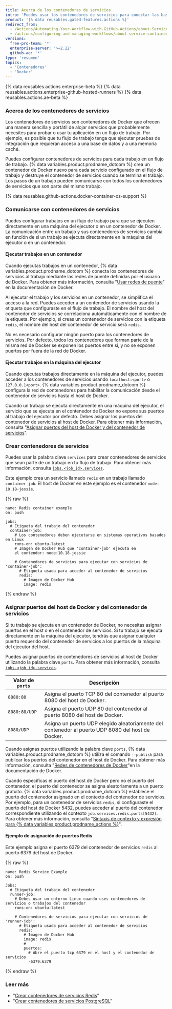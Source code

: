 ```yaml
---
title: Acerca de los contenedores de servicios
intro: 'Puedes usar los contenedores de servicios para conectar las bases de datos, los servicios Web, las memorias caché y otras herramientas a tu flujo de trabajo.'
product: '{% data reusables.gated-features.actions %}'
redirect_from:
  - /Actions/Automating-Your-Workflow-with-GitHub-Actions/about-Service-containers
  - /actions/configuring-and-managing-workflows/about-service-containers
versions:
  free-pro-team: '*'
  enterprise-server: '>=2.22'
  github-ae: '*'
type: 'resumen'
topics:
  - 'Contenedores'
  - 'Docker'
---
```


{% data reusables.actions.enterprise-beta %}
{% data reusables.actions.enterprise-github-hosted-runners %}
{% data reusables.actions.ae-beta %}

### Acerca de los contenedores de servicios

Los contenedores de servicios son contenedores de Docker que ofrecen una manera sencilla y portátil de alojar servicios que probablemente necesites para probar o usar tu aplicación en un flujo de trabajo. Por ejemplo, es posible que tu flujo de trabajo tenga que ejecutar pruebas de integración que requieran acceso a una base de datos y a una memoria caché.

Puedes configurar contenedores de servicios para cada trabajo en un flujo de trabajo. {% data variables.product.prodname_dotcom %} crea un contenedor de Docker nuevo para cada servicio configurado en el flujo de trabajo y destruye el contenedor de servicios cuando se termina el trabajo. Los pasos de un trabajo pueden comunicarse con todos los contenedores de servicios que son parte del mismo trabajo.

{% data reusables.github-actions.docker-container-os-support %}

### Comunicarse con contenedores de servicios

Puedes configurar trabajos en un flujo de trabajo para que se ejecuten directamente en una máquina del ejecutor o en un contenedor de Docker. La comunicación entre un trabajo y sus contenedores de servicios cambia en función de si un trabajo se ejecuta directamente en la máquina del ejecutor o en un contenedor.

#### Ejecutar trabajos en un contenedor

Cuando ejecutas trabajos en un contenedor, {% data variables.product.prodname_dotcom %} conecta los contenedores de servicios al trabajo mediante las redes de puente definidas por el usuario de Docker. Para obtener más información, consulta "[Usar redes de puente](https://docs.docker.com/network/bridge/)" en la documentación de Docker.

Al ejecutar el trabajo y los servicios en un contenedor, se simplifica el acceso a la red. Puedes acceder a un contenedor de servicios usando la etiqueta que configuraste en el flujo de trabajo. El nombre del host del contenedor de servicios se correlaciona automáticamente con el nombre de la etiqueta. Por ejemplo, si creas un contenedor de servicios con la etiqueta `redis`, el nombre del host del contenedor de servicio será `redis`.

No es necesario configurar ningún puerto para los contenedores de servicios. Por defecto, todos los contenedores que forman parte de la misma red de Docker se exponen los puertos entre sí, y no se exponen puertos por fuera de la red de Docker.

#### Ejecutar trabajos en la máquina del ejecutor

Cuando ejecutas trabajos directamente en la máquina del ejecutor, puedes acceder a los contenedores de servicios usando `localhost:<port>` o `127.0.0.1<port>`. {% data variables.product.prodname_dotcom %} configura la red de contenedores para habilitar la comunicación desde el contenedor de servicios hasta el host de Docker.

Cuando un trabajo se ejecuta directamente en una máquina del ejecutor, el servicio que se ejecuta en el contenedor de Docker no expone sus puertos al trabajo del ejecutor por defecto. Debes asignar los puertos del contenedor de servicios al host de Docker. Para obtener más información, consulta "[Asignar puertos del host de Docker y del contenedor de servicios](/actions/automating-your-workflow-with-github-actions/about-service-containers#mapping-docker-host-and-service-container-ports)".

### Crear contenedores de servicios

Puedes usar la palabra clave `services` para crear contenedores de servicios que sean parte de un trabajo en tu flujo de trabajo. Para obtener más información, consulta [`jobs.<job_id>.services`](/actions/automating-your-workflow-with-github-actions/workflow-syntax-for-github-actions#jobsjob_idservices).

Este ejemplo crea un servicio llamado `redis` en un trabajo llamado `container-job`. El host de Docker en este ejemplo es el contenedor `node: 10.18-jessie`.

{% raw %}
```yaml{:copy}
name: Redis container example
on: push

jobs:
  # Etiqueta del trabajo del contenedor
  container-job:
    # Los contenedores deben ejecutarse en sistemas operativos basados en Linux
    runs-on: ubuntu-latest
    # Imagen de Docker Hub que 'container-job' ejecuta en
    el contendor: node:10.18-jessie

    # Contenedores de servicios para ejecutar con servicios de 'container-job':
      # Etiqueta usada para acceder al contenedor de servicios
      redis:
        # Imagen de Docker Hub
        image: redis
```
{% endraw %}

### Asignar puertos del host de Docker y del contenedor de servicios

Si tu trabajo se ejecuta en un contenedor de Docker, no necesitas asignar puertos en el host o en el contenedor de servicios. Si tu trabajo se ejecuta directamente en la máquina del ejecutor, tendrás que asignar cualquier puerto requerido del contenedor de servicios a los puertos de la máquina del ejecutor del host.

Puedes asignar puertos de contenedores de servicios al host de Docker utilizando la palabra clave `ports`. Para obtener más información, consulta [`jobs.<job_id>.services`](/actions/automating-your-workflow-with-github-actions/workflow-syntax-for-github-actions#jobsjob_idservices).

| Valor de `ports` | Descripción                                                                                       |
| ---------------- | ------------------------------------------------------------------------------------------------- |
| `8080:80`        | Asigna el puerto TCP 80 del contenedor al puerto 8080 del host de Docker.                         |
| `8080:80/UDP`    | Asigna el puerto UDP 80 del contenedor al puerto 8080 del host de Docker.                         |
| `8080/UDP`       | Asigna un puerto UDP elegido aleatoriamente del contenedor al puerto UDP 8080 del host de Docker. |

Cuando asignas puertos utilizando la palabra clave `ports`, {% data variables.product.prodname_dotcom %} utiliza el comando `--publish` para publicar los puertos del contenedor en el host de Docker. Para obtener más información, consulta "[Redes de contenedores de Docker](https://docs.docker.com/config/containers/container-networking/)"en la documentación de Docker.

Cuando especificas el puerto del host de Docker pero no el puerto del contenedor, el puerto del contenedor se asigna aleatoriamente a un puerto gratuito. {% data variables.product.prodname_dotcom %} establece el puerto del contenedor asignado en el contexto del contenedor de servicios. Por ejemplo, para un contenedor de servicios `redis`, si configuraste el puerto del host de Docker 5432, puedes acceder al puerto del contenedor correspondiente utilizando el contexto `job.services.redis.ports[5432]`. Para obtener más información, consulta "[Sintaxis de contexto y expresión para {% data variables.product.prodname_actions %}](/actions/reference/context-and-expression-syntax-for-github-actions#job-context)".

#### Ejemplo de asignación de puertos Redis

Este ejemplo asigna el puerto 6379 del contenedor de servicios `redis` al puerto 6379 del host de Docker.

{% raw %}
```yaml{:copy}
name: Redis Service Example
on: push

Jobs:
  # Etiqueta del trabajo del contenedor
  runner-job:
    # Debes usar un entorno Linux cuando uses contenedores de servicios o trabajos del contenedor
    runs-on: ubuntu-latest

    # Contenedores de servicios para ejecutar con servicios de 'runner-job':
      # Etiqueta usada para acceder al contenedor de servicios
      redis:
        # Imagen de Docker Hub
        image: redis
        #
        puertos:
          # Abre el puerto tcp 6379 en el host y el contenedor de servicios
          -6379:6379
```
{% endraw %}

### Leer más

- "[Crear contenedores de servicios Redis](/actions/automating-your-workflow-with-github-actions/creating-redis-service-containers)"
- "[Crear contenedores de servicios PostgreSQL](/actions/automating-your-workflow-with-github-actions/creating-postgresql-service-containers)"

